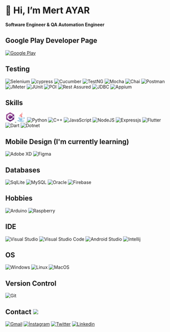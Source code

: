 # 👋 Hi, I’m **Mert AYAR**
**Software Engineer & QA Automation Engineer**



## Google Play Developer Page
[![Google Play](https://img.shields.io/badge/Google_Play-0175C2?style=for-the-badge&logo=google-play&logoColor=white)](https://play.google.com/store/apps/dev?id=8661979251329014314)

## Testing
![Selenium](https://img.shields.io/badge/Selenium-43B02A?style=for-the-badge&logo=selenium&logoColor=white)
![cypress](https://img.shields.io/badge/cypress-000000?style=for-the-badge&logo=cypress&logoColor=white)
![Cucumber](https://img.shields.io/badge/Cucumber-FFFFFF?style=for-the-badge&logo=Cucumber&logoColor=7CFC00)
![TestNG](https://img.shields.io/badge/TestNG-0175C2?style=for-the-badge&logo=TestNG&logoColor=white)
![Mocha](https://img.shields.io/badge/Mocha-8D6748?style=for-the-badge&logo=Mocha&logoColor=white)
![Chai](https://img.shields.io/badge/chai-A30701?style=for-the-badge&logo=chai&logoColor=white)
![Postman](https://img.shields.io/badge/Postman-FF6C37?style=for-the-badge&logo=Postman&logoColor=white)
![JMeter](https://img.shields.io/badge/JMeter-FFFFFF?style=for-the-badge&logo=apache&logoColor=red)
![JUnit](https://img.shields.io/badge/JUnit-000000?style=for-the-badge&logo=JUnit5&logoColor=red)
![POI](https://img.shields.io/badge/Apache%20POI-FFFFFF?style=for-the-badge&logo=apache&logoColor=red)
![Rest Assured](https://img.shields.io/badge/Rest%20Assured-000000?style=for-the-badge&logo=rest&logoColor=white)
![JDBC](https://img.shields.io/badge/JDBC-3670A0?style=for-the-badge&logo=java8&logoColor=white)
![Appium](https://img.shields.io/badge/Appium-64D7F0?style=for-the-badge&logo=Appium&logoColor=white)


## Skills
<a href="https://www.w3schools.com/cs/" target="_blank" rel="noreferrer"> <img src="https://raw.githubusercontent.com/devicons/devicon/master/icons/csharp/csharp-original.svg" alt="csharp" width="30" height="30"/> </a>
<a href="https://www.java.com" target="_blank" rel="noreferrer"> <img src="https://raw.githubusercontent.com/devicons/devicon/master/icons/java/java-original.svg" alt="java" width="30" height="30"/> </a> 
![Python](https://img.shields.io/badge/python-3670A0?style=for-the-badge&logo=python&logoColor=ffdd54)
![C++](https://img.shields.io/badge/C%2B%2B-00599C?style=for-the-badge&logo=c%2B%2B&logoColor=white)
![JavaScript](https://img.shields.io/badge/JavaScript-F7DF1E?style=for-the-badge&logo=JavaScript&logoColor=black)
![NodeJS](https://img.shields.io/badge/Node%20js-339933?style=for-the-badge&logo=nodedotjs&logoColor=white)
![Expressjs](https://img.shields.io/badge/Express%20js-000000?style=for-the-badge&logo=express&logoColor=white)
![Flutter](https://img.shields.io/badge/Flutter-02569B?style=for-the-badge&logo=flutter&logoColor=white)
![Dart](https://img.shields.io/badge/Dart-0175C2?style=for-the-badge&logo=dart&logoColor=white)
![Dotnet](https://img.shields.io/badge/.NET-512BD4?style=for-the-badge&logo=dotnet&logoColor=white)

## Mobile Design (I'm currently learning)
![Adobe XD](https://img.shields.io/badge/Adobe%20XD-470137?style=for-the-badge&logo=Adobe%20XD&logoColor=#FF61F6)
![Figma](https://img.shields.io/badge/Figma-F24E1E?style=for-the-badge&logo=figma&logoColor=white)

## Databases
![SqlLite](https://img.shields.io/badge/SQLite-07405E?style=for-the-badge&logo=sqlite&logoColor=whit)
![MySQL](https://img.shields.io/badge/MySQL-005C84?style=for-the-badge&logo=mysql&logoColor=white)
![Oracle](https://img.shields.io/badge/Oracle-F80000?style=for-the-badge&logo=oracle&logoColor=white)
![Firebase](https://img.shields.io/badge/firebase-ffca28?style=for-the-badge&logo=firebase&logoColor=black)

## Hobbies
![Arduino](https://img.shields.io/badge/Arduino-00979D?style=for-the-badge&logo=Arduino&logoColor=white)
![Raspberry](https://img.shields.io/badge/Raspberry%20Pi-A22846?style=for-the-badge&logo=Raspberry%20Pi&logoColor=white)


## IDE
![Visual Studio](https://img.shields.io/badge/Visual_Studio-5C2D91?style=for-the-badge&logo=visual%20studio&logoColor=white)
![Visual Studio Code](https://img.shields.io/badge/Visual_Studio_Code-0078D4?style=for-the-badge&logo=visual%20studio%20code&logoColor=white)
![Android Studio](https://img.shields.io/badge/Android_Studio-3DDC84?style=for-the-badge&logo=android-studio&logoColor=white)
![Intellij](https://img.shields.io/badge/IntelliJ_IDEA-000000.svg?style=for-the-badge&logo=intellij-idea&logoColor=white)
	
## OS
![Windows](https://img.shields.io/badge/Windows-0078D6?style=for-the-badge&logo=windows&logoColor=white)
![Linux](https://img.shields.io/badge/Linux-FCC624?style=for-the-badge&logo=linux&logoColor=black)
![MacOS](https://img.shields.io/badge/MacOS-FFFFFF?style=for-the-badge&logo=MacOS&logoColor=black)

## Version Control
![Git]()

## Contact  <img src="https://media.giphy.com/media/LnQjpWaON8nhr21vNW/giphy.gif" width="60">
[![Gmail](https://img.shields.io/badge/Gmail-D14836?style=for-the-badge&logo=gmail&logoColor=white)](https://mail.google.com/mail/u/0/?fs=1&tf=cm&source=mailto&to=codechno@gmail.com)
[![İnstagram](https://img.shields.io/badge/Instagram-E4405F?style=for-the-badge&logo=instagram&logoColor=white)](https://instagram.com/mertayaar)
[![Twitter](https://img.shields.io/badge/Twitter-1DA1F2?style=for-the-badge&logo=twitter&logoColor=white)](https://twitter.com/tupacalypz)
[![Linkedin](https://img.shields.io/badge/LinkedIn-0077B5?style=for-the-badge&logo=linkedin&logoColor=white)](https://www.linkedin.com/in/mertayaar/)

              

